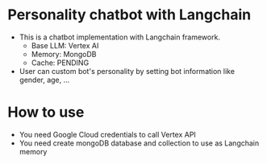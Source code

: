 # Personality chatbot with Langchain

- This is a chatbot implementation with Langchain framework.
  - Base LLM: Vertex AI
  - Memory: MongoDB
  - Cache: PENDING
- User can custom bot's personality by setting bot information like gender, age, ...

# How to use
- You need Google Cloud credentials to call Vertex API
- You need create mongoDB database and collection to use as Langchain memory
